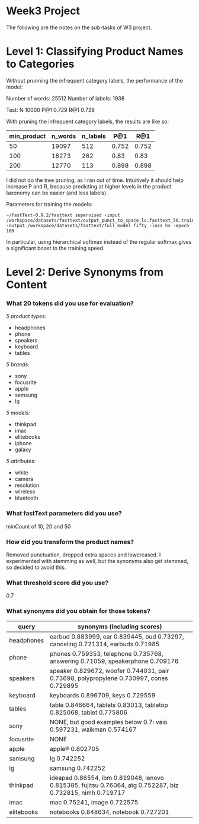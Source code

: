 Week3 Project
===
The following are the notes on the sub-tasks of W3 project.

Level 1: Classifying Product Names to Categories
===

Without prunning the infrequent category labels, the performance of the model:

Number of words:  25512
Number of labels: 1938

Test:
N       10000
P@1     0.729
R@1     0.729

With pruning the infrequent category labels, the results are like so:

| min_product | n_words | n_labels | P@1   | R@1   |
|-------------|---------|----------|-------|-------|
| 50          | 19097   | 512      | 0.752 | 0.752 |
| 100         | 16273   | 262      | 0.83  | 0.83  |
| 200         | 12770   | 113      | 0.898 | 0.898 |

I did not do the tree pruning, as I ran out of time. Intuitively it should help increase P and R, because predicting at higher levels in the product taxonomy can be easier (and less labels).

Parameters for training the models:

    ~/fastText-0.9.2/fasttext supervised -input /workspace/datasets/fasttext/output_punct_to_space_lc.fasttext_50.train -output /workspace/datasets/fasttext/full_model_fifty -loss hs -epoch 100

In particular, using hierarchical softmax instead of the regular softmax gives a significant boost to the training speed.


Level 2: Derive Synonyms from Content
===

### What 20 tokens did you use for evaluation?

*5 product types:*
- headphones
- phone
- speakers
- keyboard
- tables

*5 brands:*
- sony
- focusrite
- apple
- samsung
- lg

*5 models:*
- thinkpad
- imac
- elitebooks
- iphone
- galaxy

*5 attributes:*
- white
- camera
- resolution
- wireless
- bluetooth

### What fastText parameters did you use?
minCount of 10, 20 and 50

### How did you transform the product names?
Removed punctuation, dropped extra spaces and lowercased.
I experimented with stemming as well, but the synonyms also get stemmed, so decided to avoid this.

### What threshold score did you use? 
0.7

### What synonyms did you obtain for those tokens?
| query       | synonyms (including scores)                               |
|-----------------|----------------------------------------------------------------------------------------------------------------------------------------------------------------------------------|
| headphones      | earbud 0.883999, ear 0.839445, bud 0.73297, canceling 0.721314, earbuds 0.71985 |
| phone      | phones 0.759353, telephone 0.735768, answering 0.71059, speakerphone 0.709176 |
| speakers      | speaker 0.829672, woofer 0.744031, pair 0.73698, polypropylene 0.730997, cones 0.729895 |
| keyboard      | keyboards 0.896709, keys 0.729559 |
| tables      | table 0.846664, tablets 0.83013, tabletop 0.825068, tablet 0.775806 |
| sony      | NONE, but good examples below 0.7: vaio 0.597231, walkman 0.574167 |
| focusrite      | NONE |
| apple      | apple® 0.802705 |
| samsung      | lg 0.742252 |
| lg      | samsung 0.742252 |
| thinkpad      | ideapad 0.86554, ibm 0.819048, lenovo 0.815385, fujitsu 0.76064, atg 0.752287, biz 0.732815, nimh 0.719717 |
| imac      | mac 0.75241, image 0.722575 |
| elitebooks      | notebooks 0.848634, notebook 0.727201|